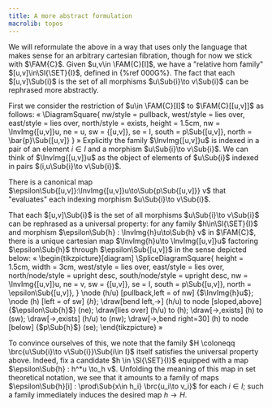 ```yaml
---
title: A more abstract formulation
macrolib: topos
---
```


We will reformulate the above in a way that uses only the language that makes
sense for an arbitrary cartesian fibration, though for now we stick with $\FAM{C}$. Given
$u,v\in \FAM{C}[I]$, we have a "relative hom family" $[u,v]\in\Sl{\SET}{I}$,
defined in {%ref 000G%}. The fact that each $[u,v]\Sub{i}$ is the set of all
morphisms $u\Sub{i}\to v\Sub{i}$ can be rephrased more abstractly.

First we consider the restriction of $u\in \FAM{C}[I]$ to $\FAM{C}[[u,v]]$ as follows:
«
\DiagramSquare{
  nw/style = pullback,
  west/style = lies over,
  east/style = lies over,
  north/style = exists,
  height = 1.5cm,
  nw = \InvImg{[u,v]}u,
  ne = u,
  sw = {[u,v]},
  se = I,
  south = p\Sub{[u,v]},
  north = \bar{p}\Sub{[u,v]}
}
»
Explicitly the family $\InvImg{[u,v]}u$ is indexed in a pair of an element $i\in I$ and a morphism $u\Sub{i}\to v\Sub{i}$.
We can think of $\InvImg{[u,v]}u$ as the object of elements of $u\Sub{i}$ indexed in pairs $(i,u\Sub{i}\to v\Sub{i})$.

There is a canonical map
$\epsilon\Sub{[u,v]}:\InvImg{[u,v]}u\to\Sub{p\Sub{[u,v]}} v$ that
"evaluates" each indexing morphism $u\Sub{i}\to v\Sub{i}$.

That each $[u,v]\Sub{i}$ is the set of all morphisms $u\Sub{i}\to v\Sub{i}$ can be
rephrased as a universal property: for any family $h\in\Sl{\SET}{I}$ and
morphism $\epsilon\Sub{h} : \InvImg{h}u\to\Sub{h} v$ in $\FAM{C}$, there is a
unique cartesian map $\InvImg{h}u\to \InvImg{[u,v]}u$ factoring $\epsilon\Sub{h}$ through $\epsilon\Sub{[u,v]}$
in the sense depicted below:
«
\begin{tikzpicture}[diagram]
  \SpliceDiagramSquare{
    height = 1.5cm,
    width = 3cm,
    west/style = lies over,
    east/style = lies over,
    north/node/style = upright desc,
    south/node/style = upright desc,
    nw = \InvImg{[u,v]}u,
    ne = v,
    sw = {[u,v]},
    se = I,
    south = p\Sub{[u,v]},
    north = \epsilon\Sub{[u,v]},
  }
  \node (h/u) [pullback,left = of nw] {$\InvImg{h}u$};
  \node (h) [left = of sw] {$h$};
  \draw[bend left,->] (h/u) to node [sloped,above] {$\epsilon\Sub{h}$} (ne);
  \draw[lies over] (h/u) to (h);
  \draw[->,exists] (h) to (sw);
  \draw[->,exists] (h/u) to (nw);
  \draw[->,bend right=30] (h) to node [below] {$p\Sub{h}$} (se);
\end{tikzpicture}
»

To convince ourselves of this, we note that the family $H \coloneqq \brc{u\Sub{i}\to v\Sub{i}}\Sub{i\in I}$ itself satisfies the universal property above. Indeed, fix a candidate $h \in \Sl{\SET}{I}$ equipped with a map $\epsilon\Sub{h} : h^*u \to_h v$. Unfolding the meaning of this map in set theoretical notation, we see that it amounts to a family of maps $\epsilon\Sub{h}[i] : \prod\Sub{x\in h_i} \brc{u_i\to v_i}$ for each $i\in I$; such a family immediately induces the desired map $h\to H$.



